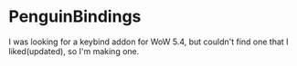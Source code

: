 PenguinBindings
===============

I was looking for a keybind addon for WoW 5.4, but couldn't find one that I liked(updated), so I'm making one.
